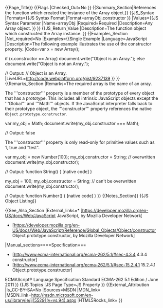 {{Page_Title}}
{{Flags
|Checked_Out=No
}}
{{Summary_Section|References the function which created the instance of the Array object.}}
{{JS_Syntax
|Formats={{JS Syntax Format
|Format=arrayObj.constructor
}}
|Values={{JS Syntax Parameter
|Name=arrayObj
|Required=Required
|Description=Any Array object.
}}
}}
{{JS_Return_Value
|Description=The function object which constructed the Array instance.
}}
{{Examples_Section
|Not_required=No
|Examples={{Single Example
|Language=JavaScript
|Description=The following example illustrates the use of the constructor property.
|Code=var x = new Array();
 
 if (x.constructor == Array)
     document.write("Object is an Array.");
 else
     document.write("Object is not an Array.");
 
 // Output:
 // Object is an Array.
|LiveURL=http://code.webplatform.org/gist/9237139
}}
}}
{{Remarks_Section
|Remarks=The required array is the name of an array.

The '''constructor''' property is a member of the prototype of every object that has a prototype. This includes all intrinsic JavaScript objects except the '''Global''' and '''Math''' objects. If the JavaScript interpreter falls back to their prototype object, the '''constructor''' property references the native <code>Object.prototype.constructor</code>.

 var my_obj = Math;
 document.write(my_obj.constructor === Math);
 
 // Output: false

The '''constructor''' property is only read-only for primitive values such as 1, true and "test".

 var my_obj = new Number(100);
 my_obj.constructor = String; // overwritten
 document.write(my_obj.constructor);
 
 // Output: function String() { [native code] }
 
 my_obj = 100;
 my_obj.constructor = String; // can't be overwritten
 document.write(my_obj.constructor);
 
 // Output: function Number() { [native code] }
}}
{{Notes_Section}}
{{JS Object Listing}}

{{See_Also_Section
|External_links=* [https://developer.mozilla.org/en-US/docs/Web/JavaScript JavaScript, by Mozilla Developer Network]
* [https://developer.mozilla.org/en-US/docs/Web/JavaScript/Reference/Global_Objects/Object/constructor Object.prototype.constructor, by Mozilla Developer Network]

|Manual_sections====Specification===
* [http://www.ecma-international.org/ecma-262/5.1/#sec-4.3.4 4.3.4 constructor]
* [http://www.ecma-international.org/ecma-262/5.1/#sec-15.2.4.1 15.2.4.1 Object.prototype.constructor]

ECMAScript® Language Specification
Standard ECMA-262
5.1 Edition / June 2011
}}
{{JS Topics
|JS Page Type=JS Property
}}
{{External_Attribution
|Is_CC-BY-SA=No
|Sources=MSDN
|MDN_link=
|MSDN_link=http://msdn.microsoft.com/en-us/library/ie/jj155291(v=vs.94).aspx
|HTML5Rocks_link=
}}
